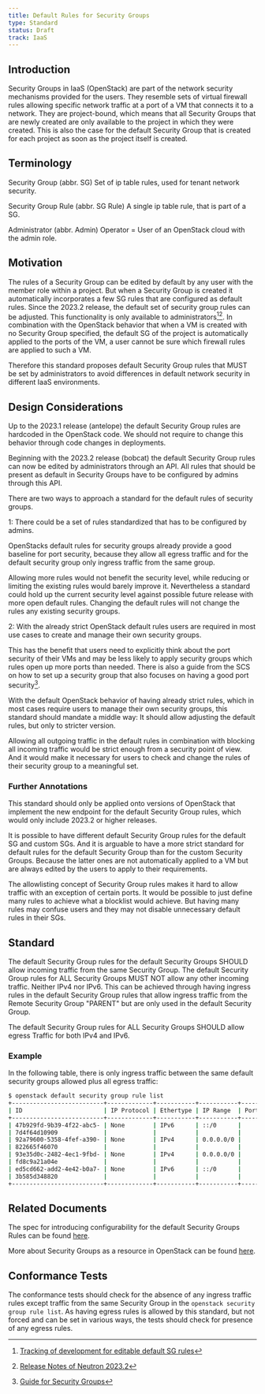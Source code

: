 ```yaml
---
title: Default Rules for Security Groups
type: Standard
status: Draft
track: IaaS
---
```


## Introduction

Security Groups in IaaS (OpenStack) are part of the network security mechanisms provided for the users.
They resemble sets of virtual firewall rules allowing specific network traffic at a port of a VM that connects it to a network.
They are project-bound, which means that all Security Groups that are newly created are only available to the project in which they were created.
This is also the case for the default Security Group that is created for each project as soon as the project itself is created.

## Terminology

Security Group (abbr. SG)
  Set of ip table rules, used for tenant network security.

Security Group Rule (abbr. SG Rule)
  A single ip table rule, that is part of a SG.

Administrator (abbr. Admin)
  Operator = User of an OpenStack cloud with the admin role.

## Motivation

The rules of a Security Group can be edited by default by any user with the member role within a project.
But when a Security Group is created it automatically incorporates a few SG rules that are configured as default rules.
Since the 2023.2 release, the default set of security group rules can be adjusted.
This functionality is only available to administrators[^1][^2].
In combination with the OpenStack behavior that when a VM is created with no Security Group specified, the default SG of the project is automatically applied to the ports of the VM,
a user cannot be sure which firewall rules are applied to such a VM.

Therefore this standard proposes default Security Group rules that MUST be set by administrators to avoid differences in default network security in different IaaS environments.

[^1]: [Tracking of development for editable default SG rules](https://bugs.launchpad.net/neutron/+bug/1983053)
[^2]: [Release Notes of Neutron 2023.2](https://docs.openstack.org/releasenotes/neutron/2023.2.html)

## Design Considerations

Up to the 2023.1 release (antelope) the default Security Group rules are hardcoded in the OpenStack code.
We should not require to change this behavior through code changes in deployments.

Beginning with the 2023.2 release (bobcat) the default Security Group rules can now be edited by administrators through an API.
All rules that should be present as default in Security Groups have to be configured by admins through this API.

There are two ways to approach a standard for the default rules of security groups.

1: There could be a set of rules standardized that has to be configured by admins.

OpenStacks default rules for security groups already provide a good baseline for port security, because they allow all egress traffic and for the default security group only ingress traffic from the same group.

Allowing more rules would not benefit the security level, while reducing or limiting the existing rules would barely improve it.
Nevertheless a standard could hold up the current security level against possible future release with more open default rules.
Changing the default rules will not change the rules any existing security groups.

2: With the already strict OpenStack default rules users are required in most use cases to create and manage their own security groups.

This has the benefit that users need to explicitly think about the port security of their VMs and may be less likely to apply security groups which rules open up more ports than needed.
There is also a guide from the SCS on how to set up a security group that also focuses on having a good port security[^3].

With the default OpenStack behavior of having already strict rules, which in most cases require users to manage their own security groups, this standard should mandate a middle way:
It should allow adjusting the default rules, but only to stricter version.

Allowing all outgoing traffic in the default rules in combination with blocking all incoming traffic would be strict enough from a security point of view.
And it would make it necessary for users to check and change the rules of their security group to a meaningful set.

[^3]: [Guide for Security Groups](https://docs.scs.community/docs/iaas/guides/user-guide/security-groups/)

### Further Annotations

This standard should only be applied onto versions of OpenStack that implement the new endpoint for the default Security Group rules, which would only include 2023.2 or higher releases.

It is possible to have different default Security Group rules for the default SG and custom SGs.
And it is arguable to have a more strict standard for default rules for the default Security Group than for the custom Security Groups.
Because the latter ones are not automatically applied to a VM but are always edited by the users to apply to their requirements.

The allowlisting concept of Security Group rules makes it hard to allow traffic with an exception of certain ports.
It would be possible to just define many rules to achieve what a blocklist would achieve.
But having many rules may confuse users and they may not disable unnecessary default rules in their SGs.

## Standard

The default Security Group rules for the default Security Groups SHOULD allow incoming traffic from the same Security Group.
The default Security Group rules for ALL Security Groups MUST NOT allow any other incoming traffic. Neither IPv4 nor IPv6.
This can be achieved through having ingress rules in the default Security Group rules that allow ingress traffic from the Remote Security Group "PARENT" but are only used in the default Security Group.

The default Security Group rules for ALL Security Groups SHOULD allow egress Traffic for both IPv4 and IPv6.

### Example

In the following table, there is only ingress traffic between the same default security groups allowed plus all egress traffic:

```bash
$ openstack default security group rule list
+--------------------------+-------------+-----------+-----------+------------+-----------+-----------------------+----------------------+--------------------------------+-------------------------------+
| ID                       | IP Protocol | Ethertype | IP Range  | Port Range | Direction | Remote Security Group | Remote Address Group | Used in default Security Group | Used in custom Security Group |
+--------------------------+-------------+-----------+-----------+------------+-----------+-----------------------+----------------------+--------------------------------+-------------------------------+
| 47b929fd-9b39-4f22-abc5- | None        | IPv6      | ::/0      |            | egress    | None                  | None                 | True                           | True                          |
| 7d4f64d10909             |             |           |           |            |           |                       |                      |                                |                               |
| 92a79600-5358-4fef-a390- | None        | IPv4      | 0.0.0.0/0 |            | egress    | None                  | None                 | True                           | True                          |
| 822665f46070             |             |           |           |            |           |                       |                      |                                |                               |
| 93e35d0c-2482-4ec1-9fbd- | None        | IPv4      | 0.0.0.0/0 |            | ingress   | PARENT                | None                 | True                           | False                         |
| fd8c9a21a04e             |             |           |           |            |           |                       |                      |                                |                               |
| ed5cd662-add2-4e42-b0a7- | None        | IPv6      | ::/0      |            | ingress   | PARENT                | None                 | True                           | False                         |
| 3b585d348820             |             |           |           |            |           |                       |                      |                                |                               |
+--------------------------+-------------+-----------+-----------+------------+-----------+-----------------------+----------------------+--------------------------------+-------------------------------+
```

## Related Documents

The spec for introducing configurability for the default Security Groups Rules can be found [here](https://specs.openstack.org/openstack/neutron-specs/specs/2023.2/configurable-default-sg-rules.html).

More about Security Groups as a resource in OpenStack can be found [here](https://docs.openstack.org/nova/latest/user/security-groups.html).

## Conformance Tests

The conformance tests should check for the absence of any ingress traffic rules except traffic from the same Security Group in the `openstack security group rule list`.
As having egress rules is allowed by this standard, but not forced and can be set in various ways, the tests should check for presence of any egress rules.
